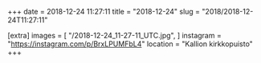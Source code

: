 +++
date = 2018-12-24 11:27:11
title = "2018-12-24"
slug = "2018/2018-12-24T11:27:11"

[extra]
images = [
    "/2018-12-24_11-27-11_UTC.jpg",
]
instagram = "https://instagram.com/p/BrxLPUMFbL4"
location = "Kallion kirkkopuisto"
+++

